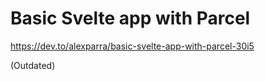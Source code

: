 # Basic Svelte app with Parcel

https://dev.to/alexparra/basic-svelte-app-with-parcel-30i5

(Outdated)

